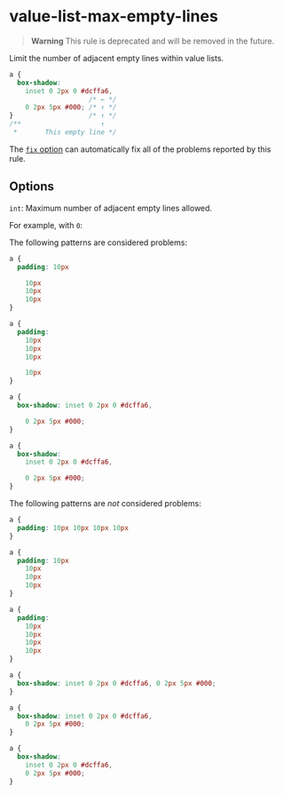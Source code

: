 # value-list-max-empty-lines

> **Warning** This rule is deprecated and will be removed in the future.

Limit the number of adjacent empty lines within value lists.

<!-- prettier-ignore -->
```css
a {
  box-shadow:
    inset 0 2px 0 #dcffa6,
                    /* ← */
    0 2px 5px #000; /* ↑ */
}                   /* ↑ */
/**                    ↑
 *       This empty line */
```

The [`fix` option](../../../docs/user-guide/usage/options.md#fix) can automatically fix all of the problems reported by this rule.

## Options

`int`: Maximum number of adjacent empty lines allowed.

For example, with `0`:

The following patterns are considered problems:

<!-- prettier-ignore -->
```css
a {
  padding: 10px

    10px
    10px
    10px
}
```

<!-- prettier-ignore -->
```css
a {
  padding:
    10px
    10px
    10px

    10px
}
```

<!-- prettier-ignore -->
```css
a {
  box-shadow: inset 0 2px 0 #dcffa6,

    0 2px 5px #000;
}
```

<!-- prettier-ignore -->
```css
a {
  box-shadow:
    inset 0 2px 0 #dcffa6,

    0 2px 5px #000;
}
```

The following patterns are _not_ considered problems:

<!-- prettier-ignore -->
```css
a {
  padding: 10px 10px 10px 10px
}
```

<!-- prettier-ignore -->
```css
a {
  padding: 10px
    10px
    10px
    10px
}
```

<!-- prettier-ignore -->
```css
a {
  padding:
    10px
    10px
    10px
    10px
}
```

<!-- prettier-ignore -->
```css
a {
  box-shadow: inset 0 2px 0 #dcffa6, 0 2px 5px #000;
}
```

<!-- prettier-ignore -->
```css
a {
  box-shadow: inset 0 2px 0 #dcffa6,
    0 2px 5px #000;
}
```

<!-- prettier-ignore -->
```css
a {
  box-shadow:
    inset 0 2px 0 #dcffa6,
    0 2px 5px #000;
}
```
